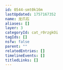 ```yaml
---
id: 0544-smt0k16m
lastUpdated: 1757167352
name: 龙爪石
aliases: []
layer: 3
categoryId: cat_r0rzgkOi
tagIds: []
nsfw: false
parent: ""
relatedEntries: []
timelineEvents: []
titledLinks: []
---
```


